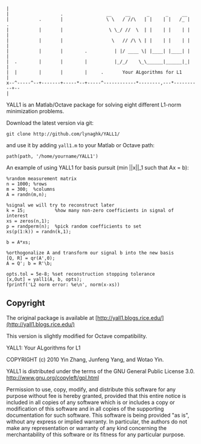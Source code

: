     |
    |                   .                __     __      _      _     __
    |           .       |                \ \   / //\   | |    | |   /_ |    .
    |           |       |                 \ \_/ //  \  | |    | |    | |    |
    |           |       |                  \   // /\ \ | |    | |    | |    |
    |           |       |        .          | |/ ____ \| |____| |____| |    |
    |  .        |       |        |          |_/_/    \_\______|______|_|    |
    |  |        |       |        |     .       Your ALgorithms for L1       |
    x--^-----^--+-------+-----*--+-----^------------*--------,---*----------+--
    |


YALL1 is an Matlab/Octave package for solving eight different L1-norm minimization problems.

Download the latest version via git:

    git clone http://github.com/lynaghk/YALL1/

and use it by adding `yall1.m` to your Matlab or Octave path:

    path(path, '/home/yourname/YALL1')

An example of using YALL1 for basis pursuit (min ||x||_1 such that Ax = b):

    %random measurement matrix
    n = 1000; %rows
    m = 300;  %columns
    A = randn(m,n);

    %signal we will try to reconstruct later
    k = 15;           %how many non-zero coefficients in signal of interest
    xs = zeros(n,1);
    p = randperm(n);  %pick random coefficients to set
    xs(p(1:k)) = randn(k,1);

    b = A*xs;

    %orthogonalize A and transform our signal b into the new basis
    [Q, R] = qr(A',0);
    A = Q'; b = R'\b;

    opts.tol = 5e-8; %set reconstruction stopping tolerance
    [x,Out] = yall1(A, b, opts);
    fprintf('L2 norm error: %e\n', norm(x-xs))






Copyright
---------

The original package is available at [http://yall1.blogs.rice.edu/](http://yall1.blogs.rice.edu/)

This version is slightly modified for Octave compatibility.

YALL1: Your ALgorithms for L1

COPYRIGHT (c) 2010 Yin Zhang, Junfeng Yang, and Wotao Yin.

YALL1 is distributed under the terms of the GNU General Public License 3.0.
http://www.gnu.org/copyleft/gpl.html

Permission to use, copy, modify, and distribute this software for
any purpose without fee is hereby granted, provided that this entire
notice is included in all copies of any software which is or includes
a copy or modification of this software and in all copies of the
supporting documentation for such software.
This software is being provided "as is", without any express or
implied warranty.  In particular, the authors do not make any
representation or warranty of any kind concerning the merchantability
of this software or its fitness for any particular purpose.
